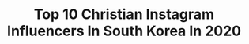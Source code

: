 ---
title: Top 10 Christian Instagram Influencers In South Korea In 2020
description: >-
  Find top christian Instagram influencers in South Korea in 2020. Most popular hashtags: #nike #uniqlo #dior.
platform: Instagram
hits: 20
text_top: See the most popular Instagram accounts on inBeat.
text_bottom: inBeat aggregates 20 Instagram influencers like this in South Korea for you to pitch.
profiles:
  - username: "christiansgallery"
    fullname: >-
      christiansgallery
    bio: >-
      CHRISTIAN’S FANPAGE❕ @dprian twitter ↴
    location: "South Korea"
    followers: 14916
    engagement: 1565
    commentsToLikes: 0.008894
    id: ck9wfs3zrqah60j78lhhq1iaj
    verified: false
    hashtags: "#dprrome, #dpr, #yubarom, #rome"
  - username: "ashiessi"
    fullname: >-
      ashie!🧃
    bio: >-
      christian 15, 🇰🇷, girl, feb 27 matching icons with @emlauii! don’t repost my art without credit 🚨
    location: "South Korea"
    followers: 10934
    engagement: 4839
    commentsToLikes: 0.012848
    id: ck0uekpwhlibk0i196vbxmfr0
    verified: false
    hashtags: "#oc, #webtoon, #bnha, #art"
  - username: "awesomejosephhwang"
    fullname: >-
      Joseph  Hwang
    bio: >-
      Korean Businessman. Single. Christian. Loyal. Faithful. University of Washington. Hard working. Brother of Yohan(Cornerstone). Missionary parents.
    location: "South Korea"
    followers: 10731
    engagement: 707
    commentsToLikes: 0.049032
    id: ckf5rydhce96w0j23vm0d7mky
    verified: false
    hashtags: "#yohan"
  - username: "leeeesoj"
    fullname: >-
      말씀쓰는 리소글씨🌸
    bio: >-
      † Christian Calligraphy † 그리스도 사랑의 편지를 씁니다. - † DM 확인하지 않습니다. † 스토어팜 ㅣ 말씀쓰는 리소글씨 † #말씀으로배우는캘리그라피 † @adorable__leeso - #리소_말씀이있는하루 #리소_찬양으로감사드려요
    location: "South Korea"
    followers: 52079
    engagement: 370
    commentsToLikes: 0.006586
    id: ckaot8860uqu10i7827aqr0kc
    verified: false
    hashtags: "#calligraphy, #handwriting, #bible, #ipadpro"
  - username: "suungjuuun"
    fullname: >-
      20s 🇰🇷 ㅈㅅ
    bio: >-
      All pics are my own📸
    location: "South Korea"
    followers: 28801
    engagement: 531
    commentsToLikes: 0.037206
    id: ckapag0ojvyao0i78e0kna6ez
    verified: false
    hashtags: "#prada, #lv, #nike, #niketravisscott"
  - username: "aboutjulian"
    fullname: >-
      Julian Quintart 줄리안 퀸타르트
    bio: >-
      Based in Seoul, made in Belgium. DJ // Deluxe Seoul // B&B Entertainment // Non Summit // 법무부 사회통합 멘토단
    location: "South Korea"
    followers: 164916
    engagement: 466
    commentsToLikes: 0.038866
    id: ck5bvk8o7jtdk0i11791z4sd7
    verified: true
    hashtags: "#koreaformula, #kf, #f3, #fmc"
  - username: "eq_1337"
    fullname: >-
      ふろーずんよーぐるとぉ
    bio: >-
      ㅤㅤㅤㅤㅤㅤㅤㅤㅤㅤㅤㅤㅤ Tokyoㅤㅤㅤㅤㅤ Medical Student ㅤㅤㅤㅤㅤㅤㅤㅤㅤㅤㅤㅤ
    location: "South Korea"
    followers: 5736
    engagement: 643
    commentsToLikes: 0.012277
    id: ck0w6xe7yapp50i19gfwtgf8e
    verified: false
    hashtags: "#portrait, #uniqlo, #rickowens, #darkfashion"
  - username: "holland_vvv"
    fullname: >-
      HOLLAND
    bio: >-
      ☁️
    location: "South Korea"
    followers: 934364
    engagement: 686
    commentsToLikes: 0.009400
    id: ck55j4edew8ou0i112l9kcb1h
    verified: true
    hashtags: "#christianlouboutin, #zepeto, #staysafe, #lifeplus"
  - username: "yoojunglee.fan"
    fullname: >-
      아리엘 🌈
    bio: >-
      이유정 팬 official fan page for Yoojung Lee, choreographer at 1Million Dance Studio 🇰🇷 @yoojunglee11 안무가님 ☺️ link is to Yoojung’s videos on YT
    location: "South Korea"
    followers: 37988
    engagement: 302
    commentsToLikes: 0.008182
    id: ck0vw4lxhs3140i1957ayof85
    verified: false
    hashtags: "#yoojungleechoreography, #dance, #nike, #1milliondancestudio"
  - username: "voguekorea"
    fullname: >-
      VOGUE KOREA
    bio: >-
      정용화는 프로포즈 계획이 있다?! 신곡 ‘너,나,우리’를 감상하고 싶다면🥰 프로필 링크를 터치👇🏼하세요👇🏼
    location: "South Korea"
    followers: 1757904
    engagement: 31
    commentsToLikes: 0.004404
    id: ck6ubri1gba360j715k5gqxtc
    verified: true
    hashtags: "#jennie, #onoma, #voguekorea, #speedytuesday"
---
